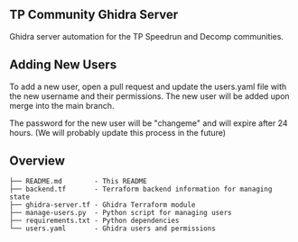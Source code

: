 ## TP Community Ghidra Server

Ghidra server automation for the TP Speedrun and Decomp communities.

## Adding New Users

To add a new user, open a pull request and update the users.yaml file with the new username and their permissions. The new user will be added upon merge into the main branch.

The password for the new user will be "changeme" and will expire after 24 hours. (We will probably update this process in the future)

## Overview

```
├── README.md        - This README
├── backend.tf       - Terraform backend information for managing state
├── ghidra-server.tf - Ghidra Terraform module
├── manage-users.py  - Python script for managing users
├── requirements.txt - Python dependencies
└── users.yaml       - Ghidra users and permissions
```